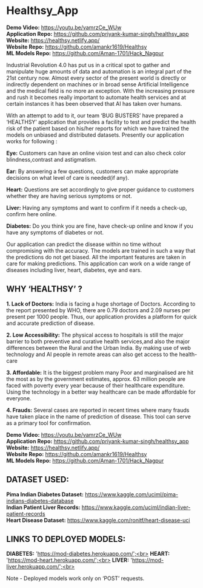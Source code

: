 # Healthsy_App

**Demo Video:** https://youtu.be/vamrzCe_WUw<br>
**Application Repo:** https://github.com/priyank-kumar-singh/healthsy_app<br>
**Website:** https://healthsy.netlify.app/<br>
**Website Repo:** https://github.com/amankr1619/Healthsy<br>
**ML Models Repo:** https://github.com/Aman-1701/Hack_Nagpur<br>

Industrial Revolution 4.0 has put us in a critical spot to gather and manipulate huge amounts of data and automation is an integral part of the 21st century now. Almost every sector of the present world is directly or indirectly dependent on machines or in broad sense Artificial Intelligence and the medical field is no more an exception. With the increasing pressure and rush it becomes really important to automate health services and at certain instances it has been observed that AI has taken over humans. 

With an attempt to add to it, our team ‘BUG BUSTERS’ have prepared a ‘HEALTHSY’ application that provides a facility to test and predict the health risk of the patient based on his/her reports for which we have trained the models on unbiased and distributed datasets. 
Presently our application works for following :

**Eye:** Customers can have an online vision test and can also check color blindness,contrast and     astigmatism.

**Ear:** By answering a few questions, customers can make appropriate decisions on what level of care is needed(if any). 

**Heart:** Questions are set accordingly to give proper guidance to customers whether they are having serious symptoms or not.

**Liver:** Having any symptoms and want to confirm if it needs a check-up, confirm here online.

**Diabetes:** Do you think you are fine, have check-up online and know if you have any symptoms of diabetes or not.

Our application can predict the disease within no time without compromising with the accuracy.
The models are trained in such a way that the predictions do not get biased. All the important features are taken in care for making predictions. This application can work on a wide range of diseases including liver, heart, diabetes, eye and ears.

## WHY ‘HEALTHSY’ ?

**1. Lack of Doctors:** India is facing a huge shortage of Doctors. According to the report presented by WHO, there are 0.79 doctors  and 2.09 nurses per present per 1000 people. Thus, our application provides a platform for quick and accurate prediction of disease.

**2. Low Accessibility:** The physical access to hospitals is still the major barrier to both preventive and curative health services,and also the major differences between the Rural and the Urban India. By making use of web technology and  AI people in remote areas can also get access to the health-care

**3. Affordable:** It is the biggest problem many Poor and marginalised are hit the most as by the government estimates, approx. 63 million  people are faced with poverty every year because of their healthcare expenditure. Using the technology in a better way healthcare can be made affordable for everyone.

**4. Frauds:** Several cases are reported in recent times where many frauds have taken place in the name of prediction of disease. This tool can serve  as a primary tool for confirmation. 

**Demo Video:** https://youtu.be/vamrzCe_WUw<br>
**Application Repo:** https://github.com/priyank-kumar-singh/healthsy_app<br>
**Website:** https://healthsy.netlify.app/<br>
**Website Repo:** https://github.com/amankr1619/Healthsy<br>
**ML Models Repo:** https://github.com/Aman-1701/Hack_Nagpur<br>

## DATASET USED:
**Pima Indian Diabetes Dataset:** https://www.kaggle.com/uciml/pima-indians-diabetes-database<br>
**Indian Patient Liver Records:** https://www.kaggle.com/uciml/indian-liver-patient-records<br>
**Heart Disease Dataset:** https://www.kaggle.com/ronitf/heart-disease-uci<br>

## LINKS TO DEPLOYED MODELS:

**DIABETES:** 'https://mod-diabetes.herokuapp.com/';<br>
**HEART:** 'https://mod-heart.herokuapp.com/';<br>
**LIVER:** 'https://mod-liver.herokuapp.com/';<br>

Note - Deployed models work only on ‘POST’ requests.
